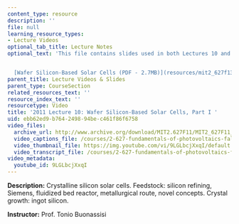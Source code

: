 ```yaml
---
content_type: resource
description: ''
file: null
learning_resource_types:
- Lecture Videos
optional_tab_title: Lecture Notes
optional_text: 'This file contains slides used in both Lectures 10 and 11.


  [Wafer Silicon-Based Solar Cells (PDF - 2.7MB)](resources/mit2_627f13_lec10-11)'
parent_title: Lecture Videos & Slides
parent_type: CourseSection
related_resources_text: ''
resource_index_text: ''
resourcetype: Video
title: '2011 Lecture 10: Wafer Silicon-Based Solar Cells, Part I '
uid: ebb62ed9-b764-2498-94be-c461f86f6758
video_files:
  archive_url: http://www.archive.org/download/MIT2.627F11/MIT2_627F11_lec10_300k.mp4
  video_captions_file: /courses/2-627-fundamentals-of-photovoltaics-fall-2013/072a7254b8145bffa521f249e3c4e88a_9LGLbcjXxqI.vtt
  video_thumbnail_file: https://img.youtube.com/vi/9LGLbcjXxqI/default.jpg
  video_transcript_file: /courses/2-627-fundamentals-of-photovoltaics-fall-2013/5c78ef1f02b3513533794cc34501bb45_9LGLbcjXxqI.pdf
video_metadata:
  youtube_id: 9LGLbcjXxqI
---
```


**Description:** Crystalline silicon solar cells. Feedstock: silicon refining, Siemens, fluidized bed reactor, metallurgical route, novel concepts. Crystal growth: ingot silicon.

**Instructor:** Prof. Tonio Buonassisi